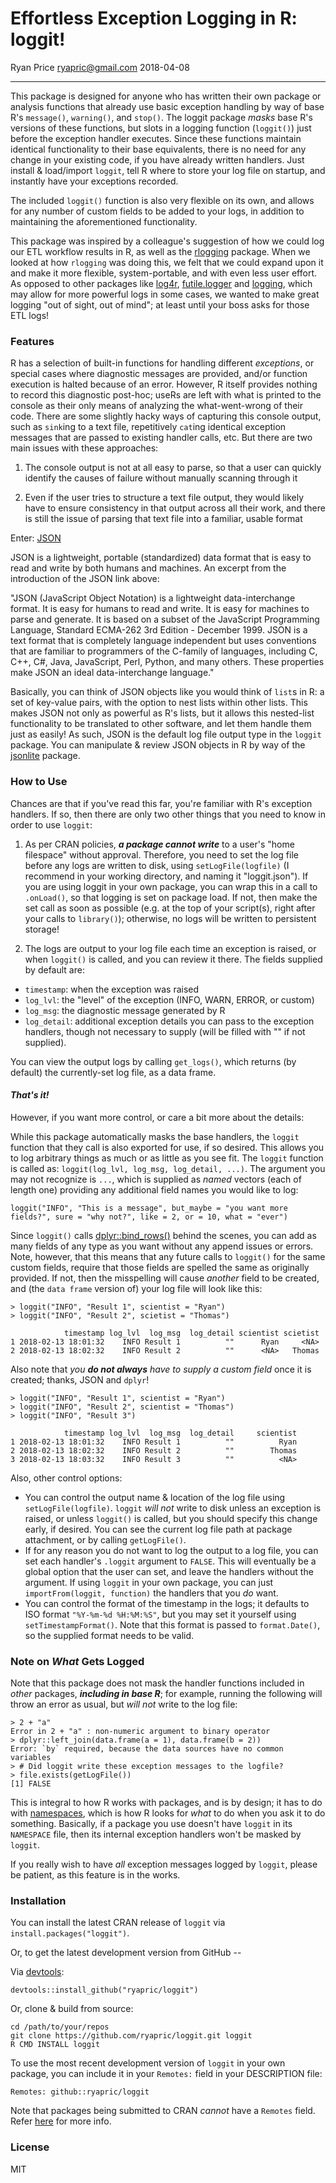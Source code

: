 Effortless Exception Logging in R: loggit!
================
Ryan Price <ryapric@gmail.com>
2018-04-08

<!--
[![CRAN_Status_Badge](http://www.r-pkg.org/badges/version-ago/loggit)](https://cran.r-project.org/package=loggit)
-->

------------------------------------------------------------------------

This package is designed for anyone who has written their own package or analysis functions that already use basic exception handling by way of base R's `message()`, `warning()`, and `stop()`. The loggit package *masks* base R's versions of these functions, but slots in a logging function (`loggit()`) just before the exception handler executes. Since these functions maintain identical functionality to their base equivalents, there is no need for any change in your existing code, if you have already written handlers. Just install & load/import `loggit`, tell R where to store your log file on startup, and instantly have your exceptions recorded.

The included `loggit()` function is also very flexible on its own, and allows for any number of custom fields to be added to your logs, in addition to maintaining the aforementioned functionality.

This package was inspired by a colleague's suggestion of how we could log our ETL workflow results in R, as well as the [rlogging](https://github.com/mjkallen/rlogging) package. When we looked at how `rlogging` was doing this, we felt that we could expand upon it and make it more flexible, system-portable, and with even less user effort. As opposed to other packages like [log4r](http://cran.r-project.org/package=log4r), [futile.logger](http://cran.r-project.org/package=futile.logger) and [logging](http://cran.r-project.org/package=logging), which may allow for more powerful logs in some cases, we wanted to make great logging "out of sight, out of mind"; at least until your boss asks for those ETL logs!

### Features

R has a selection of built-in functions for handling different *exceptions*, or special cases where diagnostic messages are provided, and/or function execution is halted because of an error. However, R itself provides nothing to record this diagnostic post-hoc; useRs are left with what is printed to the console as their only means of analyzing the what-went-wrong of their code. There are some slightly hacky ways of capturing this console output, such as `sink`ing to a text file, repetitively `cat`ing identical exception messages that are passed to existing handler calls, etc. But there are two main issues with these approaches:

1.  The console output is not at all easy to parse, so that a user can quickly identify the causes of failure without manually scanning through it

2.  Even if the user tries to structure a text file output, they would likely have to ensure consistency in that output across all their work, and there is still the issue of parsing that text file into a familiar, usable format

Enter: [JSON](https://www.json.org/)

JSON is a lightweight, portable (standardized) data format that is easy to read and write by both humans and machines. An excerpt from the introduction of the JSON link above:

"JSON (JavaScript Object Notation) is a lightweight data-interchange format. It is easy for humans to read and write. It is easy for machines to parse and generate. It is based on a subset of the JavaScript Programming Language, Standard ECMA-262 3rd Edition - December 1999. JSON is a text format that is completely language independent but uses conventions that are familiar to programmers of the C-family of languages, including C, C++, C\#, Java, JavaScript, Perl, Python, and many others. These properties make JSON an ideal data-interchange language."

Basically, you can think of JSON objects like you would think of `list`s in R: a set of key-value pairs, with the option to nest lists within other lists. This makes JSON not only as powerful as R's lists, but it allows this nested-list functionality to be translated to other software, and let them handle them just as easily! As such, JSON is the default log file output type in the `loggit` package. You can manipulate & review JSON objects in R by way of the [jsonlite](https://cran.r-project.org/package=jsonlite) package.

### How to Use

Chances are that if you've read this far, you're familiar with R's exception handlers. If so, then there are only two other things that you need to know in order to use `loggit`:

1.  As per CRAN policies, ***a package cannot write*** to a user's "home filespace" without approval. Therefore, you need to set the log file before any logs are written to disk, using `setLogFile(logfile)` (I recommend in your working directory, and naming it "loggit.json"). If you are using loggit in your own package, you can wrap this in a call to `.onLoad()`, so that logging is set on package load. If not, then make the set call as soon as possible (e.g. at the top of your script(s), right after your calls to `library()`); otherwise, no logs will be written to persistent storage!

2.  The logs are output to your log file each time an exception is raised, or when `loggit()` is called, and you can review it there. The fields supplied by default are:

-   `timestamp`: when the exception was raised
-   `log_lvl`: the "level" of the exception (INFO, WARN, ERROR, or custom)
-   `log_msg`: the diagnostic message generated by R
-   `log_detail`: additional exception details you can pass to the exception handlers, though not necessary to supply (will be filled with "" if not supplied).

You can view the output logs by calling `get_logs()`, which returns (by default) the currently-set log file, as a data frame.

#### ***That's it!***

However, if you want more control, or care a bit more about the details:

While this package automatically masks the base handlers, the `loggit` function that they call is also exported for use, if so desired. This allows you to log arbitrary things as much or as little as you see fit. The `loggit` function is called as: `loggit(log_lvl, log_msg, log_detail, ...)`. The argument you may not recognize is `...`, which is supplied as *named* vectors (each of length one) providing any additional field names you would like to log:

    loggit("INFO", "This is a message", but_maybe = "you want more fields?", sure = "why not?", like = 2, or = 10, what = "ever")

Since `loggit()` calls [dplyr::bind\_rows()](http://dplyr.tidyverse.org/reference/bind.html) behind the scenes, you can add as many fields of any type as you want without any append issues or errors. Note, however, that this means that any future calls to `loggit()` for the same custom fields, require that those fields are spelled the same as originally provided. If not, then the misspelling will cause *another* field to be created, and (the `data frame` version of) your log file will look like this:

    > loggit("INFO", "Result 1", scientist = "Ryan")
    > loggit("INFO", "Result 2", scietist = "Thomas")

                timestamp log_lvl  log_msg  log_detail scientist scietist
    1 2018-02-13 18:01:32    INFO Result 1          ""      Ryan     <NA>
    2 2018-02-13 18:02:32    INFO Result 2          ""      <NA>   Thomas

Also note that *you **do not always** have to supply a custom field* once it is created; thanks, JSON and `dplyr`!

    > loggit("INFO", "Result 1", scientist = "Ryan")
    > loggit("INFO", "Result 2", scientist = "Thomas")
    > loggit("INFO", "Result 3")

                timestamp log_lvl  log_msg  log_detail     scientist
    1 2018-02-13 18:01:32    INFO Result 1          ""          Ryan
    2 2018-02-13 18:02:32    INFO Result 2          ""        Thomas
    3 2018-02-13 18:03:32    INFO Result 3          ""          <NA>

Also, other control options:

-   You can control the output name & location of the log file using `setLogFile(logfile)`. `loggit` *will not* write to disk unless an exception is raised, or unless `loggit()` is called, but you should specify this change early, if desired. You can see the current log file path at package attachment, or by calling `getLogFile()`.
-   If for any reason you do not want to log the output to a log file, you can set each handler's `.loggit` argument to `FALSE`. This will eventually be a global option that the user can set, and leave the handlers without the argument. If using `loggit` in your own package, you can just `importFrom(loggit, function)` the handlers that you *do* want.
-   You can control the format of the timestamp in the logs; it defaults to ISO format `"%Y-%m-%d %H:%M:%S"`, but you may set it yourself using `setTimestampFormat()`. Note that this format is passed to `format.Date()`, so the supplied format needs to be valid.

### Note on *What* Gets Logged

Note that this package does not mask the handler functions included in *other* packages, ***including in base R***; for example, running the following will throw an error as usual, but *will not* write to the log file:

    > 2 + "a"
    Error in 2 + "a" : non-numeric argument to binary operator
    > dplyr::left_join(data.frame(a = 1), data.frame(b = 2))
    Error: `by` required, because the data sources have no common variables
    > # Did loggit write these exception messages to the logfile?
    > file.exists(getLogFile())
    [1] FALSE

This is integral to how R works with packages, and is by design; it has to do with [namespaces](http://r-pkgs.had.co.nz/namespace.html), which is how R looks for *what* to do when you ask it to do something. Basically, if a package you use doesn't have `loggit` in its `NAMESPACE` file, then its internal exception handlers won't be masked by `loggit`.

If you really wish to have *all* exception messages logged by `loggit`, please be patient, as this feature is in the works.

### Installation

You can install the latest CRAN release of `loggit` via `install.packages("loggit")`.

Or, to get the latest development version from GitHub --

Via [devtools](https://github.com/hadley/devtools):

    devtools::install_github("ryapric/loggit")

Or, clone & build from source:

    cd /path/to/your/repos
    git clone https://github.com/ryapric/loggit.git loggit
    R CMD INSTALL loggit

To use the most recent development version of `loggit` in your own package, you can include it in your `Remotes:` field in your DESCRIPTION file:

    Remotes: github::ryapric/loggit

Note that packages being submitted to CRAN *cannot* have a `Remotes` field. Refer [here](https://cran.r-project.org/web/packages/devtools/vignettes/dependencies.html) for more info.

### License

MIT
